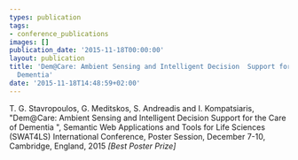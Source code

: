 ```yaml
---
types: publication
tags:
- conference_publications
images: []
publication_date: '2015-11-18T00:00:00'
layout: publication
title: 'Dem@Care: Ambient Sensing and Intelligent Decision  Support for the Care of
  Dementia'
date: '2015-11-18T14:48:59+02:00'
---
```

<p>T. G. Stavropoulos, G. Meditskos, S. Andreadis and I. Kompatsiaris, "Dem@Care: Ambient Sensing and Intelligent Decision Support for the Care of Dementia ", Semantic Web Applications and Tools for Life Sciences (SWAT4LS) International Conference, Poster Session, December 7-10, Cambridge, England, 2015 <em>[Best Poster Prize]</em></p>
